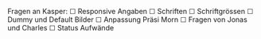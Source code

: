 Fragen an Kasper:
    ☐ Responsive Angaben
    ☐ Schriften
    ☐ Schriftgrössen
    ☐ Dummy und Default Bilder
    ☐ Anpassung Präsi Morn
    ☐ Fragen von Jonas und Charles
    ☐ Status Aufwände  
        